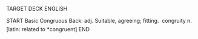 TARGET DECK
ENGLISH

START
Basic
Congruous
Back: adj. Suitable, agreeing; fitting.  congruity n. [latin: related to *congruent]
END
